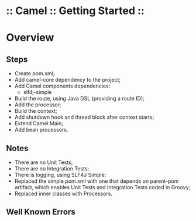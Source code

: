 ﻿:: Camel :: Getting Started ::
==============================

# Overview

## Steps

- Create pom.xml;
- Add camel-core dependency to the project;
- Add Camel components dependencies:
    - slf4j-simple
- Build the route, using Java DSL (providing a route ID);
- Add the processor;
- Build the context;
- Add shutdown hook and thread block after context starts;
- Extend Camel Main;
- Add bean processors.

## Notes

- There are no Unit Tests;
- There are no Integration Tests;
- There is logging, using SLF4J Simple;
- Replaced the simple pom.xml with one that depends on parent-pom artifact, which enables Unit Tests and Integration Tests coded in Groovy;
- Replaced inner classes with Processors.

## Well Known Errors
